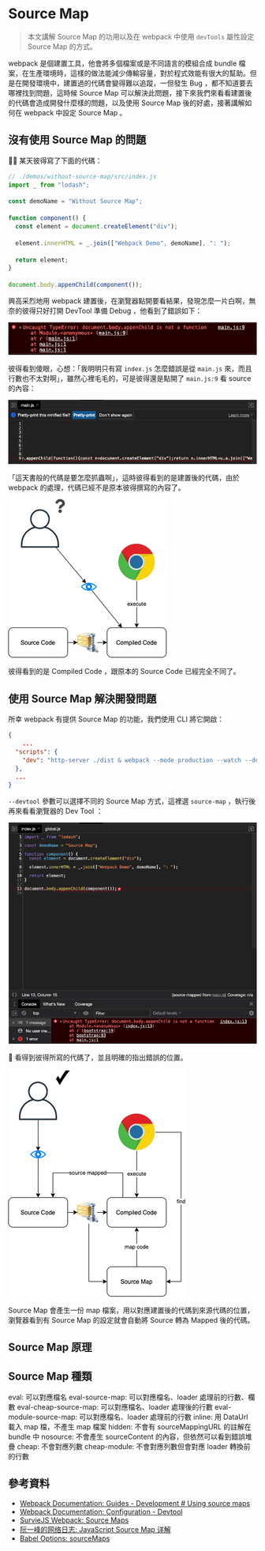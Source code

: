 # Source Map

> 本文講解 Source Map 的功用以及在 webpack 中使用 `devTools` 屬性設定 Source Map 的方式。

webpack 是個建置工具，他會將多個檔案或是不同語言的模組合成 bundle 檔案，在生產環境時，這樣的做法能減少傳輸容量，對於程式效能有很大的幫助。但是在開發環境中，建置過的代碼會變得難以追蹤，一但發生 Bug ，都不知道要去哪裡找到問題，這時候 Source Map 可以解決此問題，接下來我們來看看建置後的代碼會造成開發什麼樣的問題，以及使用 Source Map 後的好處，接著講解如何在 webpack 中設定 Source Map 。

## 沒有使用 Source Map 的問題

 某天彼得寫了下面的代碼：

```js
// ./demos/without-source-map/src/index.js
import _ from "lodash";

const demoName = "Without Source Map";

function component() {
  const element = document.createElement("div");

  element.innerHTML = _.join(["Webpack Demo", demoName], ": ");

  return element;
}

document.body.appenChild(component());
```

興高采烈地用 webpack 建置後，在瀏覽器點開要看結果，發現怎麼一片白啊，無奈的彼得只好打開 DevTool 準備 Debug ，他看到了錯誤如下：

![without-source-map-error](./assets/without-source-map-error.png)

彼得看到傻眼，心想：「我明明只有寫 `index.js` 怎麼錯誤是從 `main.js` 來，而且行數也不太對啊」，雖然心裡毛毛的，可是彼得還是點開了 `main.js:9` 看 source 的內容：

![without-source-map-source](./assets/without-source-map-source.png)

「這天書般的代碼是要怎麼抓蟲啊」，這時彼得看到的是建置後的代碼，由於 webpack 的處理，代碼已經不是原本彼得撰寫的內容了。

![without-source-map](./assets/without-source-map.png)

彼得看到的是 Compiled Code ，跟原本的 Source Code 已經完全不同了。

## 使用 Source Map 解決開發問題

所幸 webpack 有提供 Source Map 的功能，我們使用 CLI 將它開啟：

```json
{
    ...
  "scripts": {
    "dev": "http-server ./dist & webpack --mode production --watch --devtool source-map"
  },
  ...
}
```

`--devtool` 參數可以選擇不同的 Source Map 方式，這裡選 `source-map` ，執行後再來看看瀏覽器的 Dev Tool ：

![source-map-devtool](./assets/source-map-devtool.png)

 看得到彼得所寫的代碼了，並且明確的指出錯誤的位置。

![source-map](./assets/source-map.png)

Source Map 會產生一份 map 檔案，用以對應建置後的代碼到來源代碼的位置，瀏覽器看到有 Source Map 的設定就會自動將 Source 轉為 Mapped 後的代碼。

## Source Map 原理

## Source Map 種類

eval: 可以對應檔名
eval-source-map: 可以對應檔名、loader 處理前的行數、欄數
eval-cheap-source-map: 可以對應檔名、loader 處理後的行數
eval-module-source-map: 可以對應檔名、loader 處理前的行數
inline: 用 DataUrl 載入 map 檔，不產生 map 檔案
hidden: 不會有 sourceMappingURL 的註解在 bundle 中
nosource: 不會產生 sourceContent 的內容，但依然可以看到錯誤堆疊
cheap: 不會對應列數
cheap-module: 不會對應列數但會對應 loader 轉換前的行數

## 參考資料

- [Webpack Documentation: Guides - Development # Using source maps](https://webpack.js.org/guides/development/#using-source-maps)
- [Webpack Documentation: Configuration - Devtool](https://webpack.js.org/configuration/devtool/)
- [SurvieJS Webpack: Source Maps](https://survivejs.com/webpack/building/source-maps/)
- [阮一峰的网络日志: JavaScript Source Map 详解](https://www.ruanyifeng.com/blog/2013/01/javascript_source_map.html)
- [Babel Options: sourceMaps](https://babeljs.io/docs/en/options#sourcemaps)
